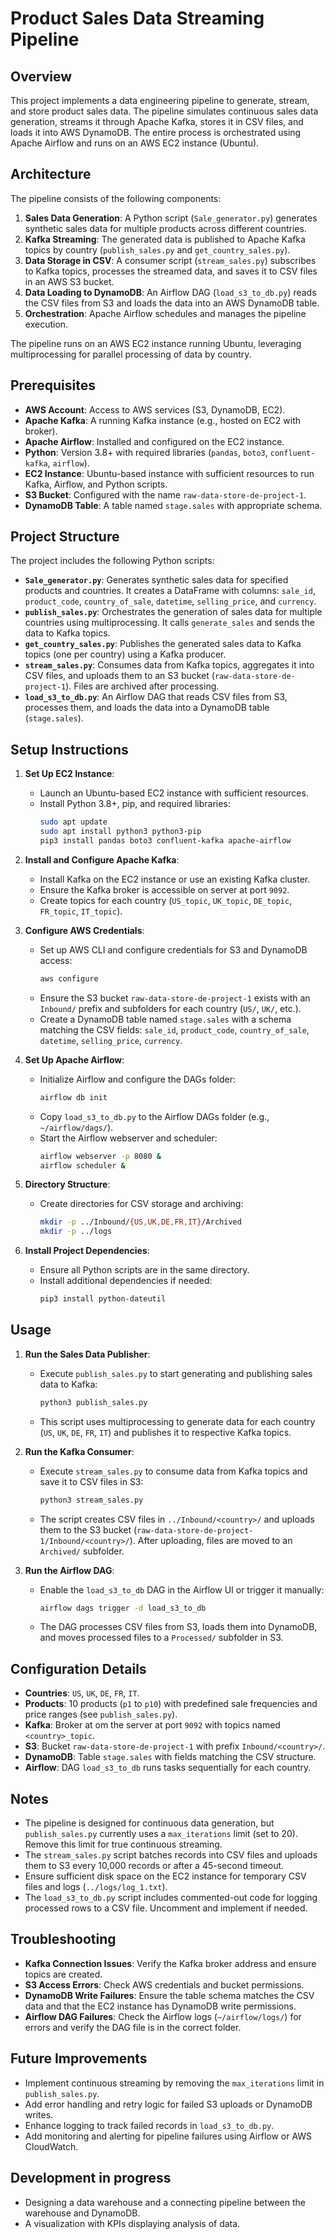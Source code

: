 # Product Sales Data Streaming Pipeline

## Overview
This project implements a data engineering pipeline to generate, stream, and store product sales data. The pipeline simulates continuous sales data generation, streams it through Apache Kafka, stores it in CSV files, and loads it into AWS DynamoDB. The entire process is orchestrated using Apache Airflow and runs on an AWS EC2 instance (Ubuntu).

## Architecture
The pipeline consists of the following components:
1. **Sales Data Generation**: A Python script (`Sale_generator.py`) generates synthetic sales data for multiple products across different countries.
2. **Kafka Streaming**: The generated data is published to Apache Kafka topics by country (`publish_sales.py` and `get_country_sales.py`).
3. **Data Storage in CSV**: A consumer script (`stream_sales.py`) subscribes to Kafka topics, processes the streamed data, and saves it to CSV files in an AWS S3 bucket.
4. **Data Loading to DynamoDB**: An Airflow DAG (`load_s3_to_db.py`) reads the CSV files from S3 and loads the data into an AWS DynamoDB table.
5. **Orchestration**: Apache Airflow schedules and manages the pipeline execution.

The pipeline runs on an AWS EC2 instance running Ubuntu, leveraging multiprocessing for parallel processing of data by country.

## Prerequisites
- **AWS Account**: Access to AWS services (S3, DynamoDB, EC2).
- **Apache Kafka**: A running Kafka instance (e.g., hosted on EC2 with broker).
- **Apache Airflow**: Installed and configured on the EC2 instance.
- **Python**: Version 3.8+ with required libraries (`pandas`, `boto3`, `confluent-kafka`, `airflow`).
- **EC2 Instance**: Ubuntu-based instance with sufficient resources to run Kafka, Airflow, and Python scripts.
- **S3 Bucket**: Configured with the name `raw-data-store-de-project-1`.
- **DynamoDB Table**: A table named `stage.sales` with appropriate schema.

## Project Structure
The project includes the following Python scripts:

- **`Sale_generator.py`**: Generates synthetic sales data for specified products and countries. It creates a DataFrame with columns: `sale_id`, `product_code`, `country_of_sale`, `datetime`, `selling_price`, and `currency`.
- **`publish_sales.py`**: Orchestrates the generation of sales data for multiple countries using multiprocessing. It calls `generate_sales` and sends the data to Kafka topics.
- **`get_country_sales.py`**: Publishes the generated sales data to Kafka topics (one per country) using a Kafka producer.
- **`stream_sales.py`**: Consumes data from Kafka topics, aggregates it into CSV files, and uploads them to an S3 bucket (`raw-data-store-de-project-1`). Files are archived after processing.
- **`load_s3_to_db.py`**: An Airflow DAG that reads CSV files from S3, processes them, and loads the data into a DynamoDB table (`stage.sales`).

## Setup Instructions
1. **Set Up EC2 Instance**:
   - Launch an Ubuntu-based EC2 instance with sufficient resources.
   - Install Python 3.8+, pip, and required libraries:
     ```bash
     sudo apt update
     sudo apt install python3 python3-pip
     pip3 install pandas boto3 confluent-kafka apache-airflow
     ```

2. **Install and Configure Apache Kafka**:
   - Install Kafka on the EC2 instance or use an existing Kafka cluster.
   - Ensure the Kafka broker is accessible on server at port `9092`.
   - Create topics for each country (`US_topic`, `UK_topic`, `DE_topic`, `FR_topic`, `IT_topic`).

3. **Configure AWS Credentials**:
   - Set up AWS CLI and configure credentials for S3 and DynamoDB access:
     ```bash
     aws configure
     ```
   - Ensure the S3 bucket `raw-data-store-de-project-1` exists with an `Inbound/` prefix and subfolders for each country (`US/`, `UK/`, etc.).
   - Create a DynamoDB table named `stage.sales` with a schema matching the CSV fields: `sale_id`, `product_code`, `country_of_sale`, `datetime`, `selling_price`, `currency`.

4. **Set Up Apache Airflow**:
   - Initialize Airflow and configure the DAGs folder:
     ```bash
     airflow db init
     ```
   - Copy `load_s3_to_db.py` to the Airflow DAGs folder (e.g., `~/airflow/dags/`).
   - Start the Airflow webserver and scheduler:
     ```bash
     airflow webserver -p 8080 &
     airflow scheduler &
     ```

5. **Directory Structure**:
   - Create directories for CSV storage and archiving:
     ```bash
     mkdir -p ../Inbound/{US,UK,DE,FR,IT}/Archived
     mkdir -p ../logs
     ```

6. **Install Project Dependencies**:
   - Ensure all Python scripts are in the same directory.
   - Install additional dependencies if needed:
     ```bash
     pip3 install python-dateutil
     ```

## Usage
1. **Run the Sales Data Publisher**:
   - Execute `publish_sales.py` to start generating and publishing sales data to Kafka:
     ```bash
     python3 publish_sales.py
     ```
   - This script uses multiprocessing to generate data for each country (`US`, `UK`, `DE`, `FR`, `IT`) and publishes it to respective Kafka topics.

2. **Run the Kafka Consumer**:
   - Execute `stream_sales.py` to consume data from Kafka topics and save it to CSV files in S3:
     ```bash
     python3 stream_sales.py
     ```
   - The script creates CSV files in `../Inbound/<country>/` and uploads them to the S3 bucket (`raw-data-store-de-project-1/Inbound/<country>/`). After uploading, files are moved to an `Archived/` subfolder.

3. **Run the Airflow DAG**:
   - Enable the `load_s3_to_db` DAG in the Airflow UI or trigger it manually:
     ```bash
     airflow dags trigger -d load_s3_to_db
     ```
   - The DAG processes CSV files from S3, loads them into DynamoDB, and moves processed files to a `Processed/` subfolder in S3.

## Configuration Details
- **Countries**: `US`, `UK`, `DE`, `FR`, `IT`.
- **Products**: 10 products (`p1` to `p10`) with predefined sale frequencies and price ranges (see `publish_sales.py`).
- **Kafka**: Broker at om the server at port `9092` with topics named `<country>_topic`.
- **S3**: Bucket `raw-data-store-de-project-1` with prefix `Inbound/<country>/`.
- **DynamoDB**: Table `stage.sales` with fields matching the CSV structure.
- **Airflow**: DAG `load_s3_to_db` runs tasks sequentially for each country.

## Notes
- The pipeline is designed for continuous data generation, but `publish_sales.py` currently uses a `max_iterations` limit (set to 20). Remove this limit for true continuous streaming.
- The `stream_sales.py` script batches records into CSV files and uploads them to S3 every 10,000 records or after a 45-second timeout.
- Ensure sufficient disk space on the EC2 instance for temporary CSV files and logs (`../logs/log_1.txt`).
- The `load_s3_to_db.py` script includes commented-out code for logging processed rows to a CSV file. Uncomment and implement if needed.

## Troubleshooting
- **Kafka Connection Issues**: Verify the Kafka broker address and ensure topics are created.
- **S3 Access Errors**: Check AWS credentials and bucket permissions.
- **DynamoDB Write Failures**: Ensure the table schema matches the CSV data and that the EC2 instance has DynamoDB write permissions.
- **Airflow DAG Failures**: Check the Airflow logs (`~/airflow/logs/`) for errors and verify the DAG file is in the correct folder.

## Future Improvements
- Implement continuous streaming by removing the `max_iterations` limit in `publish_sales.py`.
- Add error handling and retry logic for failed S3 uploads or DynamoDB writes.
- Enhance logging to track failed records in `load_s3_to_db.py`.
- Add monitoring and alerting for pipeline failures using Airflow or AWS CloudWatch.

## Development in progress
- Designing a data warehouse and a connecting pipeline between the warehouse and DynamoDB.
- A visualization with KPIs displaying analysis of data. 
